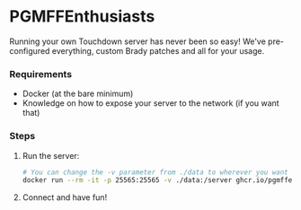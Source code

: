 # PGMFFEnthusiasts

Running your own Touchdown server has never been so easy! We've pre-configured everything,
custom Brady patches and all for your usage.

### Requirements

- Docker (at the bare minimum)
- Knowledge on how to expose your server to the network (if you want that)

### Steps

1. Run the server:

   ```sh
   # You can change the -v parameter from ./data to wherever you want to store the data!
   docker run --rm -it -p 25565:25565 -v ./data:/server ghcr.io/pgmffenthusiasts/bradyverse-backend:standalone
   ```
2. Connect and have fun!
